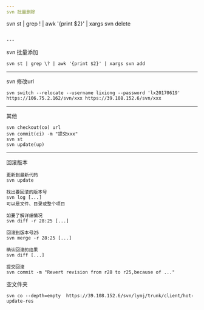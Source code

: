 ```yaml
---
svn 批量删除
```
svn st | grep ! | awk '{print $2}' | xargs svn delete
```

---
```

svn 批量添加
```
svn st | grep \? | awk '{print $2}' | xargs svn add
```

---
svn 修改url
```
svn switch --relocate --username lixiong --password 'lx20170619' https://106.75.2.162/svn/xxx https://39.108.152.6/svn/xxx
```

---
其他
```shell
svn checkout(co) url
svn commit(ci) -m "提交xxx"
svn st
svn update(up)
```

---
回滚版本
```
更新到最新代码
svn update

找出要回滚的版本号
svn log [...]
可以是文件、目录或整个项目

如要了解详细情况
svn diff -r 28:25 [...]

回滚到版本号25
svn merge -r 28:25 [...]

确认回滚的结果
svn diff [...]

提交回滚
svn commit -m "Revert revision from r28 to r25,because of ..."
```

空文件夹
```shell
svn co --depth=empty  https://39.108.152.6/svn/lymj/trunk/client/hot-update-res
```
